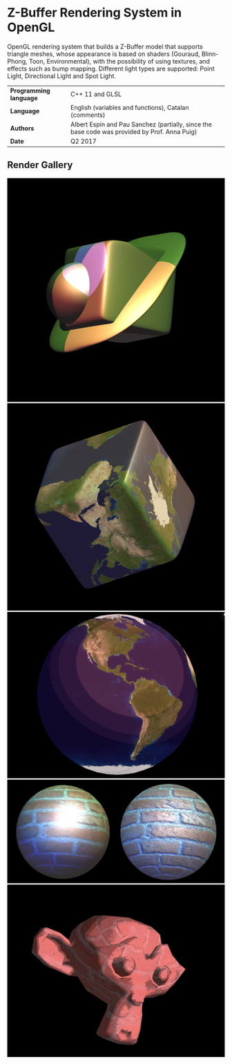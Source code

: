 # Z-Buffer Rendering System in OpenGL

OpenGL rendering system that builds a Z-Buffer model that supports triangle meshes, whose appearance is based on shaders (Gouraud, Blinn-Phong, Toon, Environmental), with the possibility of using textures, and effects such as bump mapping. Different light types are supported: Point Light, Directional Light and Spot Light.

| | |
|-|-|
| **Programming language**  | C++ 11 and GLSL |
| **Language**   | English (variables and functions), Catalan (comments) |
| **Authors** | Albert Espín and Pau Sanchez (partially, since the base code was provided by Prof. Anna Puig) |
| **Date**  | Q2 2017  |


## Render Gallery

![](Renders/fase2_girs_camera4.png)
![](Renders/fase2_textures2.png)
![](Renders/TextureToon.png)
![](Renders/fase2_sense_bump_vs_bump2.png)
![](Renders/fase2_toon_bump_mapping_monkey.png)


